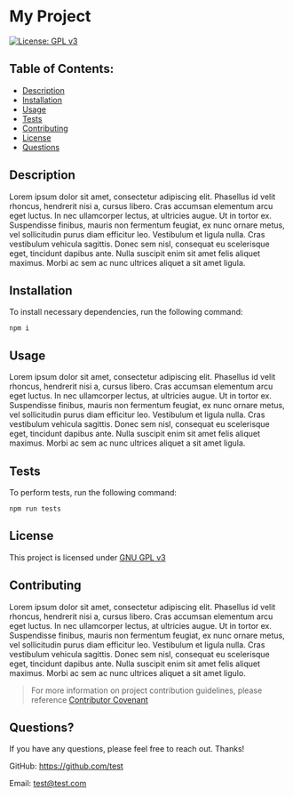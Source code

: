 # My Project

[![License: GPL v3](https://img.shields.io/badge/License-GPLv3-blue.svg)](https://www.gnu.org/licenses/gpl-3.0)

## Table of Contents:

- [Description](#description)
- [Installation](#installation)
- [Usage](#usage)
- [Tests](#tests)
- [Contributing](#contributing)
- [License](#license)
- [Questions](#questions)

## Description

Lorem ipsum dolor sit amet, consectetur adipiscing elit. Phasellus id velit rhoncus, hendrerit nisi a, cursus libero. Cras accumsan elementum arcu eget luctus. In nec ullamcorper lectus, at ultricies augue. Ut in tortor ex. Suspendisse finibus, mauris non fermentum feugiat, ex nunc ornare metus, vel sollicitudin purus diam efficitur leo. Vestibulum et ligula nulla. Cras vestibulum vehicula sagittis. Donec sem nisl, consequat eu scelerisque eget, tincidunt dapibus ante. Nulla suscipit enim sit amet felis aliquet maximus. Morbi ac sem ac nunc ultrices aliquet a sit amet ligula.

## Installation

To install necessary dependencies, run the following command:

    npm i

## Usage

Lorem ipsum dolor sit amet, consectetur adipiscing elit. Phasellus id velit rhoncus, hendrerit nisi a, cursus libero. Cras accumsan elementum arcu eget luctus. In nec ullamcorper lectus, at ultricies augue. Ut in tortor ex. Suspendisse finibus, mauris non fermentum feugiat, ex nunc ornare metus, vel sollicitudin purus diam efficitur leo. Vestibulum et ligula nulla. Cras vestibulum vehicula sagittis. Donec sem nisl, consequat eu scelerisque eget, tincidunt dapibus ante. Nulla suscipit enim sit amet felis aliquet maximus. Morbi ac sem ac nunc ultrices aliquet a sit amet ligula.

## Tests

To perform tests, run the following command:

    npm run tests

## License

This project is licensed under [GNU GPL v3](https://www.gnu.org/licenses/gpl-3.0)

## Contributing

Lorem ipsum dolor sit amet, consectetur adipiscing elit. Phasellus id velit rhoncus, hendrerit nisi a, cursus libero. Cras accumsan elementum arcu eget luctus. In nec ullamcorper lectus, at ultricies augue. Ut in tortor ex. Suspendisse finibus, mauris non fermentum feugiat, ex nunc ornare metus, vel sollicitudin purus diam efficitur leo. Vestibulum et ligula nulla. Cras vestibulum vehicula sagittis. Donec sem nisl, consequat eu scelerisque eget, tincidunt dapibus ante. Nulla suscipit enim sit amet felis aliquet maximus. Morbi ac sem ac nunc ultrices aliquet a sit amet ligulo.

> For more information on project contribution guidelines, please reference [Contributor Covenant](https://www.contributor-covenant.org/)

## Questions?

If you have any questions, please feel free to reach out. Thanks!

GitHub: https://github.com/test

Email: test@test.com
